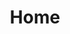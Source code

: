 ---
html_title: Home
layout: 2006_home
old_website: true
permalink: /past_events.html
published: true
title: Home
---